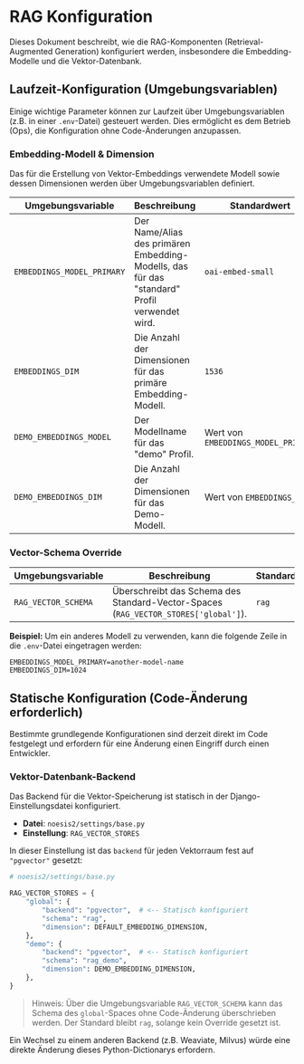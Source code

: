 # RAG Konfiguration

Dieses Dokument beschreibt, wie die RAG-Komponenten (Retrieval-Augmented Generation) konfiguriert werden, insbesondere die Embedding-Modelle und die Vektor-Datenbank.

## Laufzeit-Konfiguration (Umgebungsvariablen)

Einige wichtige Parameter können zur Laufzeit über Umgebungsvariablen (z.B. in einer `.env`-Datei) gesteuert werden. Dies ermöglicht es dem Betrieb (Ops), die Konfiguration ohne Code-Änderungen anzupassen.

### Embedding-Modell & Dimension

Das für die Erstellung von Vektor-Embeddings verwendete Modell sowie dessen Dimensionen werden über Umgebungsvariablen definiert.

| Umgebungsvariable          | Beschreibung                                                                 | Standardwert                  |
| -------------------------- | ----------------------------------------------------------------------------- | ----------------------------- |
| `EMBEDDINGS_MODEL_PRIMARY` | Der Name/Alias des primären Embedding-Modells, das für das "standard" Profil verwendet wird. | `oai-embed-small`             |
| `EMBEDDINGS_DIM`           | Die Anzahl der Dimensionen für das primäre Embedding-Modell.                  | `1536`                        |
| `DEMO_EMBEDDINGS_MODEL`    | Der Modellname für das "demo" Profil.                                        | Wert von `EMBEDDINGS_MODEL_PRIMARY` |
| `DEMO_EMBEDDINGS_DIM`      | Die Anzahl der Dimensionen für das Demo-Modell.                              | Wert von `EMBEDDINGS_DIM`     |

### Vector-Schema Override

| Umgebungsvariable   | Beschreibung                                                                                 | Standardwert |
| ------------------- | --------------------------------------------------------------------------------------------- | ------------ |
| `RAG_VECTOR_SCHEMA` | Überschreibt das Schema des Standard-Vector-Spaces (`RAG_VECTOR_STORES['global']`).            | `rag`        |

**Beispiel:**
Um ein anderes Modell zu verwenden, kann die folgende Zeile in die `.env`-Datei eingetragen werden:
```
EMBEDDINGS_MODEL_PRIMARY=another-model-name
EMBEDDINGS_DIM=1024
```

## Statische Konfiguration (Code-Änderung erforderlich)

Bestimmte grundlegende Konfigurationen sind derzeit direkt im Code festgelegt und erfordern für eine Änderung einen Eingriff durch einen Entwickler.

### Vektor-Datenbank-Backend

Das Backend für die Vektor-Speicherung ist statisch in der Django-Einstellungsdatei konfiguriert.

- **Datei**: `noesis2/settings/base.py`
- **Einstellung**: `RAG_VECTOR_STORES`

In dieser Einstellung ist das `backend` für jeden Vektorraum fest auf `"pgvector"` gesetzt:

```python
# noesis2/settings/base.py

RAG_VECTOR_STORES = {
    "global": {
        "backend": "pgvector",  # <-- Statisch konfiguriert
        "schema": "rag",
        "dimension": DEFAULT_EMBEDDING_DIMENSION,
    },
    "demo": {
        "backend": "pgvector",  # <-- Statisch konfiguriert
        "schema": "rag_demo",
        "dimension": DEMO_EMBEDDING_DIMENSION,
    },
}
```

> Hinweis: Über die Umgebungsvariable `RAG_VECTOR_SCHEMA` kann das Schema des `global`-Spaces ohne Code-Änderung überschrieben werden. Der Standard bleibt `rag`, solange kein Override gesetzt ist.

Ein Wechsel zu einem anderen Backend (z.B. Weaviate, Milvus) würde eine direkte Änderung dieses Python-Dictionarys erfordern.
